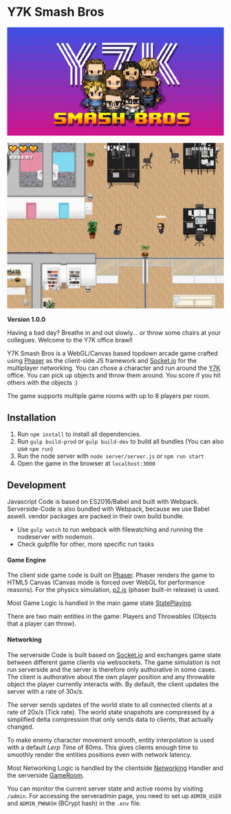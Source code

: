 

# Y7K Smash Bros

![Smashbros](https://raw.githubusercontent.com/exophunk/y7k-smashbros/master/src/assets/images/meta/readme-image.jpg)

![Smashbros Game](https://raw.githubusercontent.com/exophunk/y7k-smashbros/master/src/assets/images/meta/readme-image2.jpg)

**Version 1.0.0**

Having a bad day? Breathe in and out slowly… or throw some chairs at your collegues. Welcome to the Y7K office brawl!


Y7K Smash Bros is a WebGL/Canvas based topdown arcade game crafted using [Phaser](https://phaser.io) as the client-side JS framework and [Socket.io](https://socket.io) for the multiplayer networking. You can chose a character and run around the [Y7K](https:77y7k.com) office. You can pick up objects and throw them around. You score if you hit others with the objects :)

The game supports multiple game rooms with up to 8 players per room.

## Installation

1. Run `npm install` to install all dependencies.
2. Run `gulp build-prod` or `gulp build-dev` to build all bundles (You can also use `npm run`)
3. Run the node server with `node server/server.js` or `npm run start`
4. Open the game in the browser at `localhost:3000` 

## Development

Javascript Code is based on ES2016/Babel and built with Webpack. Serverside-Code is also bundled with Webpack, because we use Babel aswell. vendor packages are packed in their own build bundle.

- Use `gulp watch` to run webpack with filewatching and running the nodeserver with nodemon.
- Check gulpfile for other, more specific run tasks

#### Game Engine

The client side game code is built on [Phaser](https://phaser.io). Phaser renders the game to HTML5 Canvas (Canvas mode is forced over WebGL for performance reasons). For the physics simulation, [p2.js](https://github.com/schteppe/p2.js) (phaser built-in release) is used. 

Most Game Logic is handled in the main game state [StatePlaying](https://github.com/exophunk/y7k-smashbros/blob/master/src/js/client/states/StatePlaying.js).

There are two main entities in the game: Players and Throwables (Objects that a player can throw).
    
#### Networking

The serverside Code is built based on [Socket.io](https://socket.io) and exchanges game state between different game clients via websockets. The game simulation is not run serverside and the server is therefore only authorative in some cases. The client is authorative about the own player position and any throwable object the player currently interacts with. By default, the client updates the server with a rate of 30x/s.

The server sends updates of the world state to all connected clients at a rate of 20x/s (Tick rate). The world state snapshots are compressed by a simplified delta compression that only sends data to clients, that actually changed.

To make enemy character movement smooth, entity interpolation is used with a default *Lerp Time* of 80ms. This gives clients enough time to smoothly render the entities positions even with network latency.

Most Networking Logic is handled by the clientside [Networking](https://github.com/exophunk/y7k-smashbros/blob/master/src/js/client/handler/Networking.js) Handler and the serverside [GameRoom](https://github.com/exophunk/y7k-smashbros/blob/master/src/js/server/GameRoom.js).

You can monitor the current server state and active rooms by visiting `/admin`. For accessing the serveradmin page, you need to set up `ADMIN_USER` and `ADMIN_PWHASH` (BCrypt hash) in the `.env` file.
